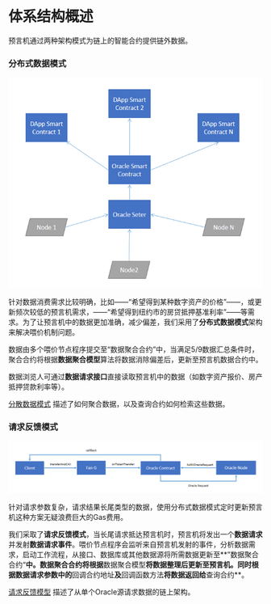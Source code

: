 # 体系结构概述

预言机通过两种架构模式为链上的智能合约提供链外数据。

### 分布式数据模式

<img src="assets/architecture-decentralized.png" alt="总体架构图" width="600" />

针对数据消费需求比较明确，比如——“希望得到某种数字资产的价格”——，或更新频次较低的预言机需求，——“希望得到纽约市的房贷抵押基准利率”——等需求。为了让预言机中的数据更加准确，减少偏差，我们采用了**分布式数据模式**架构来解决喂价机制问题。

数据由多个喂价节点程序提交至“数据聚合合约”中，当满足5/9数据汇总条件时，聚合合约将根据**数据聚合模型**算法将数据消除偏差后，更新至预言机数据合约中。

数据浏览人可通过**数据请求接口**直接读取预言机中的数据（如数字资产报价、房产抵押贷款利率等）。

[分散数据模式]() 描述了如何聚合数据，以及查询合约如何检索这些数据。

### 请求反馈模式

<img src="assets/architecture-request.png" alt="总体架构图" width="600" />

针对请求参数复杂，请求结果长尾类型的数据，使用分布式数据模式定时更新预言机这种方案无疑浪费巨大的Gas费用。

我们采取了**请求反馈模式**，当长尾请求抵达预言机时，预言机将发出一个**数据请求**并发射**数据请求事件**。喂价节点程序会监听来自预言机发射的事件，分析数据需求，启动工作流程，从接口、数据库或其他数据源将所需数据更新至**”数据聚合合约“**中。数据聚合合约将根据**数据聚合模型**将数据整理后更新至预言机。同时根据数据请求参数中的**回调合约地址**及**回调函数方法**将数据返回给**查询合约**。

[请求反馈模型]() 描述了从单个Oracle源请求数据的链上架构。
